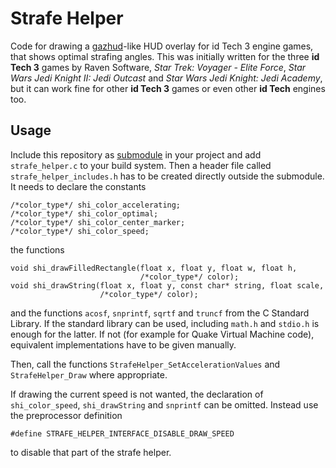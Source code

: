 # Strafe Helper

Code for drawing a [gazhud](https://www.q3df.org/wiki?p=133)-like HUD overlay
for id Tech 3 engine games, that shows optimal strafing angles. This was
initially written for the three **id Tech 3** games by Raven Software,
*Star Trek: Voyager - Elite Force*, *Star Wars Jedi Knight II: Jedi Outcast* and
*Star Wars Jedi Knight: Jedi Academy*, but it can work fine for other
**id Tech 3** games or even other **id Tech** engines too.

## Usage

Include this repository as
[submodule](https://git-scm.com/book/en/v2/Git-Tools-Submodules) in your project
and add `strafe_helper.c` to your build system. Then a header file called
`strafe_helper_includes.h` has to be created directly outside the submodule.
It needs to declare the constants

```lang=c
/*color_type*/ shi_color_accelerating;
/*color_type*/ shi_color_optimal;
/*color_type*/ shi_color_center_marker;
/*color_type*/ shi_color_speed;
```

the functions

```lang=c
void shi_drawFilledRectangle(float x, float y, float w, float h,
                             /*color_type*/ color);
void shi_drawString(float x, float y, const char* string, float scale,
                    /*color_type*/ color);
```

and the functions `acosf`, `snprintf`, `sqrtf` and `truncf` from the C Standard
Library. If the standard library can be used, including `math.h` and `stdio.h`
is enough for the latter. If not (for example for Quake Virtual Machine code),
equivalent implementations have to be given manually.

Then, call the functions `StrafeHelper_SetAccelerationValues` and
`StrafeHelper_Draw` where appropriate.

If drawing the current speed is not wanted, the declaration of
`shi_color_speed`, `shi_drawString` and `snprintf` can be omitted. Instead use
the preprocessor definition

```lang=c
#define STRAFE_HELPER_INTERFACE_DISABLE_DRAW_SPEED
```

to disable that part of the strafe helper.
